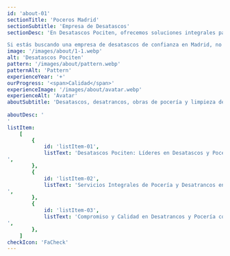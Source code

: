 ```yaml
---
id: 'about-01'
sectionTitle: 'Poceros Madrid'
sectionSubtitle: 'Empresa de Desatascos'
sectionDesc: 'En Desatascos Pociten, ofrecemos soluciones integrales para todo tipo de problemas de atascos y limpieza de tuberías en Madrid. Con más de 20 años de experiencia como poceros, nos hemos establecido como una de las empresas líderes en el sector de la pocería.

Si estás buscando una empresa de desatascos de confianza en Madrid, no busques más. <strong>Contacta con nosotros hoy mismo</strong> al 647 376 782 y estaremos encantados de atenderte. Estamos disponibles las 24 horas del día para atender tus necesidades de desatascos y pocería en Madrid y toda su provincia, incluyendo áreas cercanas de Guadalajara y Toledo.'
image: '/images/about/1-1.webp'
alt: 'Desatascos Pociten'
pattern: '/images/about/pattern.webp'
patternAlt: 'Pattern'
experienceYear: '+'
ourProgress: '<span>Calidad</span>'
experienceImage: '/images/about/avatar.webp'
experienceAlt: 'Avatar'
aboutSubtitle: 'Desatascos, desatrancos, obras de pocería y limpieza de tuberías en Madrid'
 
aboutDesc: '
'
listItem:
    [
        {
            id: 'listItem-01',
            listText: 'Desatascos Pociten: Líderes en Desatascos y Pocería en Madrid. Comprometidos con la excelencia, ofrecemos soluciones de desatascos de alta calidad y económicos, nuestros poceros realizan los servicios adaptados a las necesidades específicas de cada cliente en Madrid como por ejemplo desatrancos, limpiezas de tuberías, desagües, arquetas, wc, bajantes, alcantarillado, inundaciones, fosas sépticas, etc..
',
        },
        {
            id: 'listItem-02',
            listText: 'Servicios Integrales de Pocería y Desatrancos en Madrid. Desde vaciado de fosas sépticas, hasta desatasco de fregaderos, tuberías, bajantes, arquetas y otros tipos de atascos, ofrecemos un abanico completo de servicios de pocería, garantizando soluciones eficientes y confiables para cada desafío.
',
        },
        {
            id: 'listItem-03',
            listText: 'Compromiso y Calidad en Desatrancos y Pocería con Desatascos Pociten en Madrid. Si enfrenta problemas con sus tuberías, Desatascos Pociten es su solución de confianza. Contáctenos para experimentar un servicio de desatascos y pocería superior, marcado por nuestra dedicación a resolver eficazmente cada problema.
',
        },
    ]
checkIcon: 'FaCheck'
---
```

